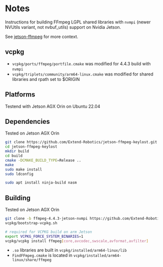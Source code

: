 # Notes

Instructions for building FFmpeg LGPL shared libraries with `nvmpi` (newer NVUtils variant, not nvbuf_utils) support on Nvidia Jetson.

See [jetson-ffmpeg](https://github.com/Extend-Robotics/jetson-ffmpeg-keylost) for more context.

## vcpkg

- `vcpkg/ports/ffmpeg/portfile.cmake` was modified for 4.4.3 build with `nvmpi`
- `vcpkg/triplets/community/arm64-linux.cmake` was modified for shared libraries and rpath set to $ORIGIN

## Platforms

Testend with Jetson AGX Orin on Ubuntu 22.04

## Dependencies

Tested on Jetson AGX Orin


```bash
git clone https://github.com/Extend-Robotics/jetson-ffmpeg-keylost.git
cd jetson-ffmpeg-keylost
mkdir build
cd build
cmake -DCMAKE_BUILD_TYPE=Release ..
make
sudo make install
sudo ldconfig
```

```bash
sudo apt install ninja-build nasm
```

## Building

Tested on Jetson AGX Orin


```bash
git clone -b ffmpeg-4.4.3-jetson-nvmpi https://github.com/Extend-Robotics/vcpkg.git
vcpkg/bootstrap-vcpkg.sh

# required for VCPKG build on arm Jetson
export VCPKG_FORCE_SYSTEM_BINARIES=1
vcpkg/vcpkg install ffmpeg[core,avcodec,swscale,avformat,avfilter]
```

- `.so` libraries are built in `vcpkg/installed/arm64-linux/lib`
- `FindFFmpeg.cmake` is located in `vcpkg/installed/arm64-linux/share/ffmpeg`

